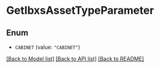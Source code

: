 # GetIbxsAssetTypeParameter

## Enum


* `CABINET` (value: `"CABINET"`)


[[Back to Model list]](../README.md#documentation-for-models) [[Back to API list]](../README.md#documentation-for-api-endpoints) [[Back to README]](../README.md)


